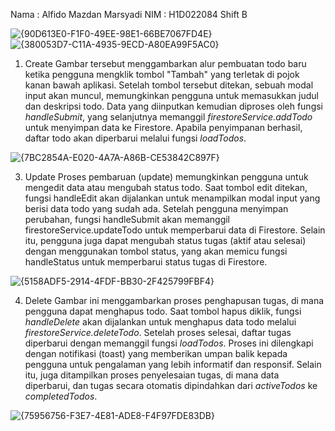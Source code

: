 Nama : Alfido Mazdan Marsyadi
NIM  : H1D022084
Shift B

![{90D613E0-F1F0-49EE-98E1-66BE7067FD4E}](https://github.com/user-attachments/assets/b140422b-55c1-4105-876a-c4f6cf1cb55d)
![{380053D7-C11A-4935-9ECD-A80EA99F5AC0}](https://github.com/user-attachments/assets/f975fd57-ee67-4838-8314-a9348d43cd10)
1. Create
 Gambar tersebut menggambarkan alur pembuatan todo baru ketika pengguna mengklik tombol "Tambah" yang terletak di pojok kanan bawah aplikasi. Setelah tombol tersebut ditekan, sebuah modal input akan muncul, memungkinkan pengguna untuk memasukkan judul dan deskripsi todo. Data yang diinputkan kemudian diproses oleh fungsi *handleSubmit*, yang selanjutnya memanggil *firestoreService.addTodo* untuk menyimpan data ke Firestore. Apabila penyimpanan berhasil, daftar todo akan diperbarui melalui fungsi *loadTodos*.

![{7BC2854A-E020-4A7A-A86B-CE53842C897F}](https://github.com/user-attachments/assets/9be5f4e8-9da4-4012-9f9d-4e8477754b8c)

3. Update
Proses pembaruan (update) memungkinkan pengguna untuk mengedit data atau mengubah status todo. Saat tombol edit ditekan, fungsi handleEdit akan dijalankan untuk menampilkan modal input yang berisi data todo yang sudah ada. Setelah pengguna menyimpan perubahan, fungsi handleSubmit akan memanggil firestoreService.updateTodo untuk memperbarui data di Firestore. Selain itu, pengguna juga dapat mengubah status tugas (aktif atau selesai) dengan menggunakan tombol status, yang akan memicu fungsi handleStatus untuk memperbarui status tugas di Firestore.

![{5158ADF5-2914-4FDF-BB30-2F425799FBF4}](https://github.com/user-attachments/assets/4fbab716-a2e4-4952-bf6b-78f2ec6f8b5a)

4. Delete
 Gambar ini menggambarkan proses penghapusan tugas, di mana pengguna dapat menghapus todo. Saat tombol hapus diklik, fungsi *handleDelete* akan dijalankan untuk menghapus data todo melalui *firestoreService.deleteTodo*. Setelah proses selesai, daftar tugas diperbarui dengan memanggil fungsi *loadTodos*. Proses ini dilengkapi dengan notifikasi (toast) yang memberikan umpan balik kepada pengguna untuk pengalaman yang lebih informatif dan responsif. Selain itu, juga ditampilkan proses penyelesaian tugas, di mana data diperbarui, dan tugas secara otomatis dipindahkan dari *activeTodos* ke *completedTodos*.
 
![{75956756-F3E7-4E81-ADE8-F4F97FDE83DB}](https://github.com/user-attachments/assets/6ba938ce-c511-45ff-97b8-247f5980583e)
